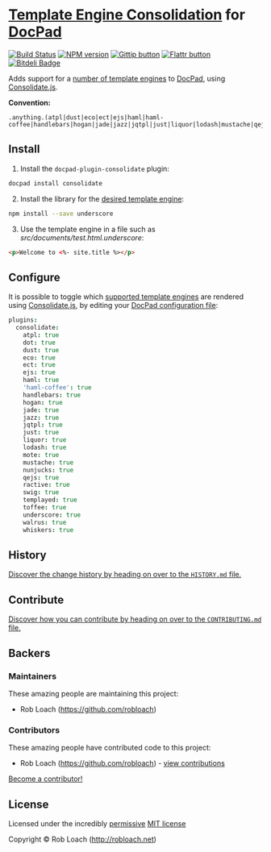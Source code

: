 # [Template Engine Consolidation](http://github.com/visionmedia/consolidate.js/) for [DocPad](https://docpad.org)

<!-- BADGES/ -->

[![Build Status](https://secure.travis-ci.org/RobLoach/docpad-plugin-consolidate.png?branch=master)](http://travis-ci.org/RobLoach/docpad-plugin-consolidate "Check this project's build status on TravisCI")
[![NPM version](https://badge.fury.io/js/docpad-plugin-consolidate.png)](http://badge.fury.io/js/docpad-plugin-consolidate "View this project on NPM")
[![Gittip button](http://img.shields.io/gittip/RobLoach.png)](https://www.gittip.com/RobLoach/ "Support this project using Gittip")
[![Flattr button](http://img.shields.io/flattr/donate.png?color=yellow)](http://flattr.com/thing/2257574/RobLoach "Support this project using Flattr")
[![Bitdeli Badge](https://d2weczhvl823v0.cloudfront.net/RobLoach/docpad-plugin-consolidate/trend.png)](https://bitdeli.com/free "Bitdeli Badge")

<!-- /BADGES -->


Adds support for a [number of template engines](https://github.com/visionmedia/consolidate.js/#supported-template-engines)
to [DocPad](https://docpad.org), using [Consolidate.js](http://github.com/visionmedia/consolidate.js).

**Convention:**
```
.anything.(atpl|dust|eco|ect|ejs|haml|haml-coffee|handlebars|hogan|jade|jazz|jqtpl|just|liquor|lodash|mustache|qejs|ractive|swig|templayed|toffee|underscore|walrus|whiskers)
```


## Install

1. Install the `docpad-plugin-consolidate` plugin:
``` bash
docpad install consolidate
```

2. Install the library for the [desired template engine](https://github.com/visionmedia/consolidate.js/#supported-template-engines):
``` bash
npm install --save underscore
```

3. Use the template engine in a file such as *src/documents/test.html.underscore*:
``` html
<p>Welcome to <%- site.title %></p>
```


## Configure

It is possible to toggle which [supported template engines](https://github.com/visionmedia/consolidate.js/#supported-template-engines)
are rendered using [Consolidate.js](http://github.com/visionmedia/consolidate.js/),
by editing your [DocPad configuration file](http://docpad.org/docs/config):

``` coffee
plugins:
  consolidate:
    atpl: true
    dot: true
    dust: true
    eco: true
    ect: true
    ejs: true
    haml: true
    'haml-coffee': true
    handlebars: true
    hogan: true
    jade: true
    jazz: true
    jqtpl: true
    just: true
    liquor: true
    lodash: true
    mote: true
    mustache: true
    nunjucks: true
    qejs: true
    ractive: true
    swig: true
    templayed: true
    toffee: true
    underscore: true
    walrus: true
    whiskers: true
```


<!-- HISTORY/ -->

## History
[Discover the change history by heading on over to the `HISTORY.md` file.](https://github.com/RobLoach/docpad-plugin-consolidate/blob/master/HISTORY.md#files)

<!-- /HISTORY -->


<!-- CONTRIBUTE/ -->

## Contribute

[Discover how you can contribute by heading on over to the `CONTRIBUTING.md` file.](https://github.com/RobLoach/docpad-plugin-consolidate/blob/master/CONTRIBUTING.md#files)

<!-- /CONTRIBUTE -->


<!-- BACKERS/ -->

## Backers

### Maintainers

These amazing people are maintaining this project:

- Rob Loach (https://github.com/robloach)

### Contributors

These amazing people have contributed code to this project:

- Rob Loach (https://github.com/robloach) - [view contributions](https://github.com/RobLoach/docpad-plugin-consolidate/commits?author=RobLoach)

[Become a contributor!](https://github.com/RobLoach/docpad-plugin-consolidate/blob/master/CONTRIBUTING.md#files)

<!-- /BACKERS -->


<!-- LICENSE/ -->

## License

Licensed under the incredibly [permissive](http://en.wikipedia.org/wiki/Permissive_free_software_licence) [MIT license](http://creativecommons.org/licenses/MIT/)

Copyright &copy; Rob Loach (http://robloach.net)

<!-- /LICENSE -->
